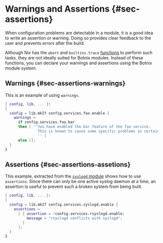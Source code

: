 # Warnings and Assertions {#sec-assertions}

When configuration problems are detectable in a module, it is a good idea to write an assertion or warning. Doing so provides clear feedback to the user and prevents errors after the build.

Although Nix has the `abort` and `builtins.trace` [functions](https://nixos.org/nix/manual/#ssec-builtins) to perform such tasks, they are not ideally suited for Botnix modules. Instead of these functions, you can declare your warnings and assertions using the Botnix module system.

## Warnings {#sec-assertions-warnings}

This is an example of using `warnings`.

```nix
{ config, lib, ... }:
{
  config = lib.mkIf config.services.foo.enable {
    warnings =
      if config.services.foo.bar
      then [ ''You have enabled the bar feature of the foo service.
               This is known to cause some specific problems in certain situations.
               '' ]
      else [];
  }
}
```

## Assertions {#sec-assertions-assetions}

This example, extracted from the [`syslogd` module](https://github.com/nervosys/Botnix/blob/release-17.09/nixos/modules/services/logging/syslogd.nix) shows how to use `assertions`. Since there can only be one active syslog daemon at a time, an assertion is useful to prevent such a broken system from being built.

```nix
{ config, lib, ... }:
{
  config = lib.mkIf config.services.syslogd.enable {
    assertions =
      [ { assertion = !config.services.rsyslogd.enable;
          message = "rsyslogd conflicts with syslogd";
        }
      ];
  }
}
```
